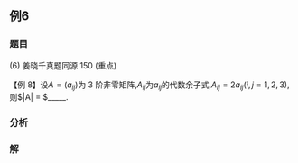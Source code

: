 ## 例6
### 题目
(6) 姜晓千真题同源 150 (重点) 

【例 8】设$A = (a_{ij})$为 3 阶非零矩阵,$A_{ij}$为$a_{ij}$的代数余子式,$A_{ij} = 2a_{ij} (i, j = 1,2,3)$,则$|A| = $_____.
### 分析

### 解